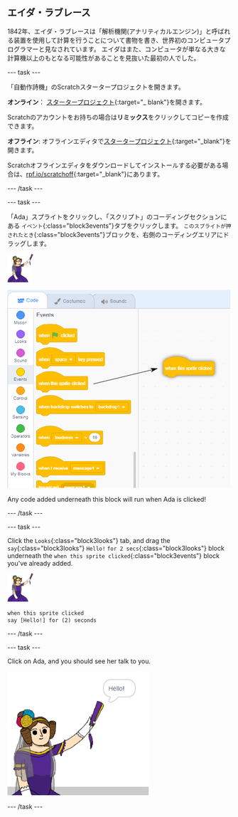 ## エイダ・ラブレース

1842年、エイダ・ラブレースは「解析機関(アナリティカルエンジン)」と呼ばれる装置を使用して計算を行うことについて書物を書き、世界初のコンピュータプログラマーと見なされています。 エイダはまた、コンピュータが単なる大きな計算機以上のもとなる可能性があることを見抜いた最初の人でした。

\--- task \---

「自動作詩機」のScratchスタータープロジェクトを開きます。

**オンライン**： [スタータープロジェクト](http://rpf.io/poetry-on){:target="_ blank"}を開きます。

Scratchのアカウントをお持ちの場合は**リミックス**をクリックしてコピーを作成できます。

**オフライン**: オフラインエディタで[スタータープロジェクト](http://rpf.io/p/en/beat-the-goalie-go){:target="_blank"}を開きます。

Scratchオフラインエディタをダウンロードしてインストールする必要がある場合は、[rpf.io/scratchoff](http://rpf.io/scratchoff){:target="_blank"}にあります。

\--- /task \---

\--- task \---

「Ada」スプライトをクリックし、「スクリプト」のコーディングセクションにある `イベント`{:class="block3events"}タブをクリックします。 `このスプライトが押されたとき`{:class="block3events"}ブロックを、右側のコーディングエリアにドラッグします。

![ada スプライト](images/ada-sprite.png)

![「このスプライト押されたとき」ブロックをドラッグ中](images/poetry-click.png)

Any code added underneath this block will run when Ada is clicked!

\--- /task \---

\--- task \---

Click the `Looks`{:class="block3looks"} tab, and drag the `say`{:class="block3looks"} `Hello!` `for 2 secs`{:class="block3looks"} block underneath the `when this sprite clicked`{:class="block3events"} block you've already added.

![ada sprite](images/ada-sprite.png)

```blocks3
when this sprite clicked
say [Hello!] for (2) seconds
```

\--- /task \---

\--- task \---

Click on Ada, and you should see her talk to you.

![screenshot](images/poetry-say-test.png)

\--- /task \---